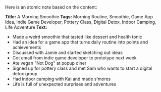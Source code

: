 Here is an atomic note based on the content:

**Title:** A Morning Smoothie
**Tags:** Morning Routine, Smoothie, Game App Idea, Indie Game Developer, Pottery Class, Digital Detox, Indoor Camping, Life Adventure
**Text:**

*   Made a weird smoothie that tasted like dessert and health tonic
*   Had an idea for a game app that turns daily routine into points and achievements
*   Discussed with Jamie and started sketching out ideas
*   Got email from indie game developer to prototype next week
*   Ate vegan "Not Dog" at popup diner
*   Signed up for pottery class and met Sam who wants to start a digital detox group
*   Had indoor camping with Kai and made s'mores
*   Life is full of unexpected surprises and adventures